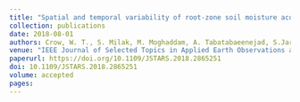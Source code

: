 ```yaml
---
title: "Spatial and temporal variability of root-zone soil moisture acquired from hydrologic modeling and AirMOSS P-band radar"
collection: publications
date: 2018-08-01
authors: Crow, W. T., S. Milak, M. Moghaddam, A. Tabatabaeenejad, S.Jaruwatanadilok, X. Yu, <b>Y. Shi</b>, R. H. Reichle, Y. Hagimoto, and R. H. Cuenca
venue: "IEEE Journal of Selected Topics in Applied Earth Observations and Remote Sensing"
paperurl: https://doi.org/10.1109/JSTARS.2018.2865251
doi: 10.1109/JSTARS.2018.2865251
volume: accepted
pages: 
---
```

